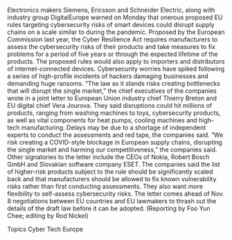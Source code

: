 Electronics makers Siemens, Ericsson and Schneider Electric, along with industry group DigitalEurope warned on Monday that onerous proposed EU rules targeting cybersecurity risks of smart devices could disrupt supply chains on a scale similar to during the pandemic.
Proposed by the European Commission last year, the Cyber Resilience Act requires manufacturers to assess the cybersecurity risks of their products and take measures to fix problems for a period of five years or through the expected lifetime of the products.
The proposed rules would also apply to importers and distributors of internet-connected devices. Cybersecurity worries have spiked following a series of high-profile incidents of hackers damaging businesses and demanding huge ransoms.
“The law as it stands risks creating bottlenecks that will disrupt the single market,” the chief executives of the companies wrote in a joint letter to European Union industry chief Thierry Breton and EU digital chief Vera Jourova.
They said disruptions could hit millions of products, ranging from washing machines to toys, cybersecurity products, as well as vital components for heat pumps, cooling machines and high-tech manufacturing. Delays may be due to a shortage of independent experts to conduct the assessments and red tape, the companies said.
“We risk creating a COVID-style blockage in European supply chains, disrupting the single market and harming our competitiveness,” the companies said.
Other signatories to the letter include the CEOs of Nokia, Robert Bosch GmbH and Slovakian software company ESET.
The companies said the list of higher-risk products subject to the rule should be significantly scaled back and that manufacturers should be allowed to fix known vulnerability risks rather than first conducting assessments.
They also want more flexibility to self-assess cybersecurity risks.
The letter comes ahead of Nov. 8 negotiations between EU countries and EU lawmakers to thrash out the details of the draft law before it can be adopted.
(Reporting by Foo Yun Chee; editing by Rod Nickel)

Topics
Cyber
Tech
Europe
